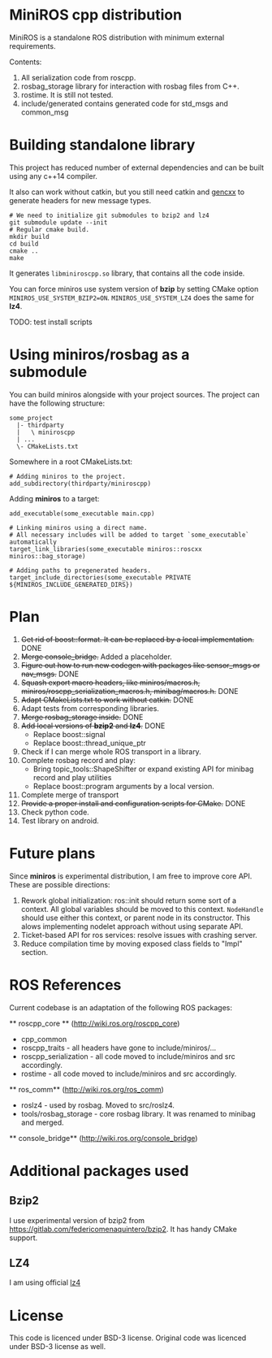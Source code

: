 # MiniROS cpp distribution #

MiniROS is a standalone ROS distribution with minimum external requirements.

Contents:

1. All serialization code from roscpp.
1. rosbag_storage library for interaction with rosbag files from C++.
1. rostime. It is still not tested.
1. include/generated contains generated code for std_msgs and common_msg

# Building standalone library #

This project has reduced number of external dependencies and can be built using any c++14 compiler.

It also can work without catkin, but you still need catkin and [gencxx](https://github.com/dkargin/gencxx) to generate headers for new message types.

```
# We need to initialize git submodules to bzip2 and lz4
git submodule update --init
# Regular cmake build.
mkdir build
cd build
cmake ..
make
```

It generates `libminiroscpp.so` library, that contains all the code inside.

You can force miniros use system version of **bzip** by setting CMake option `MINIROS_USE_SYSTEM_BZIP2=ON`. `MINIROS_USE_SYSTEM_LZ4` does the same for **lz4**.

TODO: test install scripts

# Using miniros/rosbag as a submodule #

You can build miniros alongside with your project sources. The project can have the following structure:

```
some_project
  |- thirdparty
  |   \ miniroscpp
  | ...
  \- CMakeLists.txt
```

Somewhere in a root CMakeLists.txt:

```
# Adding miniros to the project.
add_subdirectory(thirdparty/miniroscpp)
```


Adding **miniros** to a target:

```
add_executable(some_executable main.cpp)

# Linking miniros using a direct name.
# All necessary includes will be added to target `some_executable` automatically
target_link_libraries(some_executable miniros::roscxx miniros::bag_storage)

# Adding paths to pregenerated headers.
target_include_directories(some_executable PRIVATE ${MINIROS_INCLUDE_GENERATED_DIRS})
```

# Plan #

1. ~~Get rid of boost::format. It can be replaced by a local implementation.~~ DONE
1. ~~Merge console_bridge.~~ Added a placeholder.
1. ~~Figure out how to run new codegen with packages like sensor_msgs or nav_msgs.~~ DONE
1. ~~Squash export macro headers, like miniros/macros.h, miniros/roscpp_serialization_macros.h, minibag/macros.h.~~ DONE
1. ~~Adapt CMakeLists.txt to work without catkin.~~ DONE
1. Adapt tests from corresponding libraries.
1. ~~Merge rosbag_storage inside.~~ DONE
1. ~~Add local versions of **bzip2** and **lz4**.~~ DONE
    - Replace boost::signal
    - Replace boost::thread_unique_ptr
1. Check if I can merge whole ROS transport in a library. 
1. Complete rosbag record and play:
    - Bring topic_tools::ShapeShifter or expand existing API for minibag record and play utilities
    - Replace boost::program arguments by a local version.
1. Complete merge of transport
1. ~~Provide a proper install and configuration scripts for CMake.~~ DONE
1. Check python code.
1. Test library on android.

# Future plans #

Since **miniros** is experimental distribution, I am free to improve core API. These are possible directions:

1. Rework global initialization: ros::init should return some sort of a context.
  All global variables should be moved to this context.
  `NodeHandle` should use either this context, or parent node in its constructor.
  This alows implementing nodelet approach without using separate API.
2. Ticket-based API for ros services: resolve issues with crashing server.
3. Reduce compilation time by moving exposed class fields to "Impl" section.

# ROS References #

Current codebase is an adaptation of the following ROS packages:

** roscpp_core ** (http://wiki.ros.org/roscpp_core)

 - cpp_common
 - roscpp_traits - all headers have gone to include/miniros/...
 - roscpp_serialization - all code moved to include/miniros and src accordingly.
 - rostime - all code moved to include/miniros and src accordingly.

** ros_comm** (http://wiki.ros.org/ros_comm)

 - roslz4 - used by rosbag. Moved to src/roslz4.
 - tools/rosbag_storage - core rosbag library. It was renamed to minibag and merged.
 
** console_bridge** (http://wiki.ros.org/console_bridge)

# Additional packages used #

## Bzip2 ##

I use experimental version of bzip2 from https://gitlab.com/federicomenaquintero/bzip2. It has handy CMake support.

## LZ4 ##

I am using official [lz4](https://github.com/lz4/lz4.git)

# License #

This code is licenced under BSD-3 license.
Original code was licenced under BSD-3 license as well.
 
